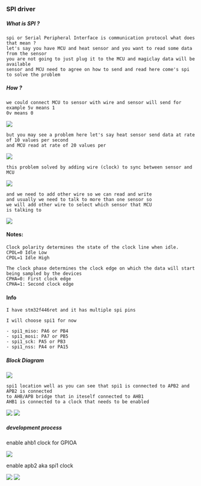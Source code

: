 ### SPI driver

##### What is SPI ?

```
spi or Serial Peripheral Interface is communication protocol what does that mean ?
let's say you have MCU and heat sensor and you want to read some data from the sensor
you are not going to just plug it to the MCU and magiclay data will be available
sensor and MCU need to agree on how to send and read here come's spi to solve the problem
```

##### How ?

```
we could connect MCU to sensor with wire and sensor will send for example 5v means 1
0v means 0
```

![](./pics/spi_protocol_construct.png)

````
but you may see a problem here let's say heat sensor send data at rate of 10 values per second
and MCU read at rate of 20 values per
````

![](./pics/spi_timing_problem.jpg)

```
this problem solved by adding wire (clock) to sync between sensor and MCU
```

![](./pics/spi_clock.png)

```
and we need to add other wire so we can read and write
and usually we need to talk to more than one sensor so 
we will add other wire to select which sensor that MCU
is talking to
```

![](./pics/spi_theory_done.png)


#### Notes:

```
Clock polarity determines the state of the clock line when idle.
CPOL=0 Idle Low
CPOL=1 Idle High
```

````
The clock phase determines the clock edge on which the data will start
being sampled by the devices
CPHA=0: First clock edge
CPHA=1: Second clock edge
````

#### Info

```
I have stm32f446ret and it has multiple spi pins

I will choose spi1 for now

- spi1_miso: PA6 or PB4
- spi1_mosi: PA7 or PB5
- spi1_sck: PA5 or PB3
- spi1_nss: PA4 or PA15

```

##### Block Diagram

![](./pics/block_diagram.png)

````
spi1 location well as you can see that spi1 is connected to APB2 and APB2 is connected
to AHB/APB bridge that in iteself connected to AHB1
AHB1 is connected to a clock that needs to be enabled
````

![](./pics/block_diagram_spi1.png)
![](./pics/why_enable_clocks.png)

##### development process

enable ahb1 clock for GPIOA

![](./pics/enable_gpio_clock.png)

enable apb2 aka spi1 clock

![](./pics/enable_apb2_spi_clock.png)
![](./pics/enable_apb2_spi_clock_set.png)
